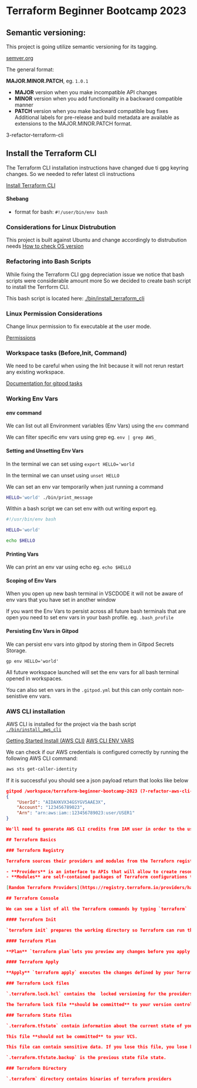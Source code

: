 # Terraform Beginner Bootcamp 2023

## Semantic versioning:
This project is going utilize semantic versioning for its tagging.

[semver.org](semver.org)

The general format:

**MAJOR.MINOR.PATCH**, eg. `1.0.1`

- **MAJOR** version when you make incompatible API changes
- **MINOR** version when you add functionality in a backward compatible manner
- **PATCH** version when you make backward compatible bug fixes
Additional labels for pre-release and build metadata are available as extensions to the MAJOR.MINOR.PATCH format.

 3-refactor-terraform-cli
## Install the Terraform CLI

The Terraform CLI installation instructions have changed due ti gpg keyring changes. So we needed to refer latest cli instructions

[Install Terraform CLI](https://developer.hashicorp.com/terraform/tutorials/aws-get-started/install-cli)

#### Shebang

- format for bash: `#!/user/bin/env bash`



### Considerations for Linux Distrubution

This project is built against Ubuntu and change accordingly to distrubution needs
[How to check OS version](https://www.cyberciti.biz/faq/how-to-check-os-version-in-linux-command-line/)


### Refactoring into Bash Scripts

While fixing the Terraform CLI gpg depreciation issue we notice that bash scripts were considerable amount more So we decided to create bash script to install the Terrform CLI.

This bash script is located here: [./bin/install_terraform_cli](./bin/install_terraform_cli)

### Linux Permission Considerations

Change linux permission to fix executable at the user mode.

[Permissions](https://en.wikipedia.org/wiki/Chmod)

### Workspace tasks (Before,Init, Command)

We need to be careful when using the Init because it will not rerun restart any existing workspace.


[Documentation for gitpod tasks](https://www.gitpod.io/docs/configure/workspaces/tasks)

### Working Env Vars

#### env command

We can list out all Environment variables (Env Vars) using the `env` command

We can filter specific env vars using grep eg. `env | grep AWS_`

#### Setting and Unsetting Env Vars

In the terminal we can set using `export HELLO='world`

In the terminal we can unset using `unset HELLO`


We can set an env var temporarily when just running a command

````sh
HELLO='world' ./bin/print_message
````
Within a bash script we can set env with out writing export eg.

```sh
#!/usr/bin/env bash

HELLO='world'

echo $HELLO 
````
#### Printing Vars

We can print an env var using echo eg. `echo $HELLO`


#### Scoping of Env Vars

When you open up new bash terminal in VSCDODE it will not be aware of env vars that you have set in another window

If you want the Env Vars to persist across all future bash terminals that are open you need to set env vars in your bash profile. eg. `.bash_profile`

#### Persisting Env Vars in Gitpod

We can persist env vars into gitpod by storing them in Gitpod Secrets Storage.

```
gp env HELLO='world'
```

All future workspace launched will set the env vars for all bash terminal opened in workspaces.


You can also set en vars in the `.gitpod.yml` but this can only contain non-senistive env vars.

### AWS CLI installation

AWS CLI is installed for the project via the bash script [`./bin/install_aws_cli`](./bin/install_aws_cli)


[Getting Started Install (AWS CLI)](https://docs.aws.amazon.com/cli/latest/userguide/getting-started-install.html)
[AWS CLI ENV VARS](https://docs.aws.amazon.com/cli/latest/userguide/cli-configure-envvars.html)

We can check if our AWS credentials is configured correctly by running the following AWS CLI command:
```sh
aws sts get-caller-identity
```

If it is successful you should see a json payload return that looks like below

```json
gitpod /workspace/terraform-beginner-bootcamp-2023 (7-refactor-aws-cli-script) $ aws sts get-caller-identity
{
    "UserId": "AIDAXKVX34GSYGV5AAE3X",
    "Account": "123456789023",
    "Arn": "arn:aws:iam::123456789023:user/USER1"
}

We'll need to generate AWS CLI credits from IAM user in order to the user AWS CLI.

## Terraform Basics

### Terraform Registry

Terraform sources their providers and modules from the Terraforn registry which is located at [registry.terraform.io](https://registry.terraform.io/)

- **Providers** is an interface to APIs that will allow to create resources in terraform
- **Modules** are self-contained packages of Terraform configurations that are managed as a group, portable and sharable.

[Random Terraform Providers](https://registry.terraform.io/providers/hashicorp/random/latest)

## Terraform Console

We can see a list of all the Terraform commands by typing `terraform`

#### Terraform Init

`terraform init` prepares the working directory so Terraform can run the configuration.

#### Terraform Plan

**Plan** `terraform plan`lets you preview any changes before you apply them.

#### Terraform Apply

**Apply** `terraform apply` executes the changes defined by your Terraform configuration to create, update, or destroy resources. If we want to automatically approve apply we can provide the `terraform apply --auto-approve`

### Terraform Lock files

`.terraform.lock.hcl` contains the  locked versioning for the providers or modules that should be used with this project.

The Terraform lock file **should be committed** to your version control system (VSC) eg. Github

### Terraform State files

`.terraform.tfstate` contain information about the current state of your infrastructure. 

This file **should not be committed** to your VCS.

This file can contain sensitive data. If you lose this file, you lose known state of the infrastructure .

`.terraform.tfstate.backup` is the previous state file state.

### Terraform Directory

`.terraform` directory contains binaries of terraform providers